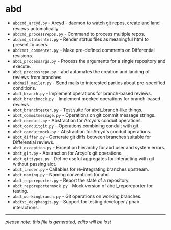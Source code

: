 # abd
* `abdcmd_arcyd.py` -
Arcyd - daemon to watch git repos, create and land reviews automatically.
* `abdcmd_processrepos.py` -
Command to process multiple repos.
* `abdcmd_statushtml.py` -
Render status files as meaningful html to present to users.
* `abdcmnt_commenter.py` -
Make pre-defined comments on Differential revisions.
* `abdi_processargs.py` -
Process the arguments for a single repository and execute.
* `abdi_processrepo.py` -
abd automates the creation and landing of reviews from branches.
* `abdmail_mailer.py` -
Send mails to interested parties about pre-specified conditions.
* `abdt_branch.py` -
Implement operations for branch-based reviews.
* `abdt_branchmock.py` -
Implement mocked operations for branch-based reviews.
* `abdt_branchtester.py` -
Test suite for abdt_branch-like things.
* `abdt_commitmessage.py` -
Operations on git commit message strings.
* `abdt_conduit.py` -
Abstraction for Arcyd's conduit operations.
* `abdt_conduitgit.py` -
Operations combining conduit with git.
* `abdt_conduitmock.py` -
Abstraction for Arcyd's conduit operations.
* `abdt_differ.py` -
Generate git diffs between branches suitable for Differential reviews.
* `abdt_exception.py` -
Exception hierarchy for abd user and system errors.
* `abdt_git.py` -
Abstraction for Arcyd's git operations.
* `abdt_gittypes.py` -
Define useful aggregates for interacting with git without passing alot.
* `abdt_lander.py` -
Callables for re-integrating branches upstream.
* `abdt_naming.py` -
Naming conventions for abd.
* `abdt_reporeporter.py` -
Report the state of a repository.
* `abdt_reporeportermock.py` -
Mock version of abdt_reporeporter for testing.
* `abdt_workingbranch.py` -
Git operations on working branches.
* `abdtst_devphabgit.py` -
Support for testing developer / phab interactions.

-----
*please note: this file is generated, edits will be lost*
